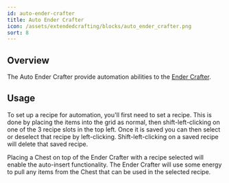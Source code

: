 ```yaml
---
id: auto-ender-crafter
title: Auto Ender Crafter
icon: /assets/extendedcrafting/blocks/auto_ender_crafter.png
sort: 8
---
```


## Overview

The Auto Ender Crafter provide automation abilities to the [Ender Crafter](ender-crafter.md).

## Usage

To set up a recipe for automation, you'll first need to set a recipe. This is done by placing the items into the grid as normal, then shift-left-clicking on one of the 3 recipe slots in the top left. Once it is saved you can then select or deselect that recipe by left-clicking. Shift-left-clicking on a saved recipe will delete that saved recipe.

Placing a Chest on top of the Ender Crafter with a recipe selected will enable the auto-insert functionality. The Ender Crafter will use some energy to pull any items from the Chest that can be used in the selected recipe.
